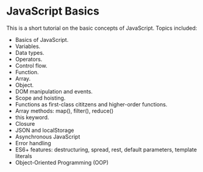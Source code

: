 # JavaScript Basics

This is a short tutorial on the basic concepts of JavaScript. Topics included:

* Basics of JavaScript.
* Variables.
* Data types.
* Operators.
* Control flow.
* Function.
* Array.
* Object.
* DOM manipulation and events.
* Scope and hoisting.
* Functions as first-class cititzens and higher-order functions.
* Array methods: map(), filter(), reduce()
* this keyword.
* Closure
* JSON and localStorage
* Asynchronous JavaScript
* Error handling
* ES6+ features: destructuring, spread, rest, default parameters, template literals
* Object-Oriented Programming (OOP)
